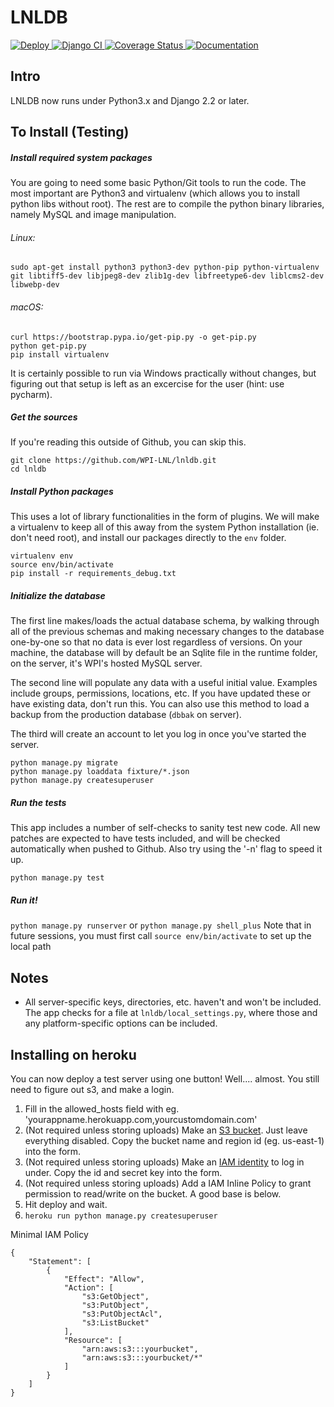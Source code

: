 # LNLDB
[
![Deploy](https://www.herokucdn.com/deploy/button.svg)
](https://heroku.com/deploy) [
![Django CI](https://github.com/WPI-LNL/lnldb/actions/workflows/django-ci.yml/badge.svg)
](https://github.com/WPI-LNL/lnldb/actions/workflows/django-ci.yml) [
![Coverage Status](https://coveralls.io/repos/WPI-LNL/lnldb/badge.svg?branch=master&service=github)
](https://coveralls.io/github/WPI-LNL/lnldb?branch=master) [
![Documentation](https://readthedocs.org/projects/lnldb/badge/?version=latest&style=flat)
](https://lnldb.readthedocs.io/en/latest/)

## Intro
LNLDB now runs under Python3.x and Django 2.2 or later.

## To Install (Testing)
##### Install required system packages
You are going to need some basic Python/Git tools to run the code. The most important are Python3 and virtualenv (which allows you to install python libs without root). The rest are to compile the python binary libraries, namely MySQL and image manipulation.

###### Linux:
```
sudo apt-get install python3 python3-dev python-pip python-virtualenv git libtiff5-dev libjpeg8-dev zlib1g-dev libfreetype6-dev liblcms2-dev libwebp-dev
```

###### macOS:
```
curl https://bootstrap.pypa.io/get-pip.py -o get-pip.py
python get-pip.py
pip install virtualenv
```

It is certainly possible to run via Windows practically without changes, but figuring out that setup is left as an
excercise for the user (hint: use pycharm).

##### Get the sources
If you're reading this outside of Github, you can skip this.

```
git clone https://github.com/WPI-LNL/lnldb.git
cd lnldb
```

##### Install Python packages
This uses a lot of library functionalities in the form of plugins. We will make a virtualenv to keep all of this away
from the system Python installation (ie. don't need root), and install our packages directly to the `env` folder.

```
virtualenv env
source env/bin/activate
pip install -r requirements_debug.txt
```

##### Initialize the database
The first line makes/loads the actual database schema, by walking through all of the previous schemas and making necessary
changes to the database one-by-one so that no data is ever lost regardless of versions. On your machine, the database
will by default be an Sqlite file in the runtime folder, on the server, it's WPI's hosted MySQL server.

The second line will populate any data with a useful initial value. Examples include groups, permissions, locations, etc.
If you have updated these or have existing data, don't run this.  You can also use this method to load a backup from the
production database (`dbbak` on server).

The third will create an account to let you log in once you've started the server.
```
python manage.py migrate
python manage.py loaddata fixture/*.json
python manage.py createsuperuser
```

##### Run the tests

This app includes a number of self-checks to sanity test new code. All new patches are expected to have
tests included, and will be checked automatically when pushed to Github. Also try using the '-n' flag to speed it up.

```
python manage.py test
```

##### Run it!
`python manage.py runserver` or `python manage.py shell_plus`
Note that in future sessions, you must first call `source env/bin/activate` to set up the local path

## Notes

- All server-specific keys, directories, etc. haven't and won't be included. The app checks for a file at
    `lnldb/local_settings.py`, where those and any platform-specific options can be included.

## Installing on heroku

You can now deploy a test server using one button! Well.... almost. You still need to figure out s3, and make a login.

1. Fill in the allowed_hosts field with eg. 'yourappname.herokuapp.com,yourcustomdomain.com'
2. (Not required unless storing uploads) Make an [S3 bucket](https://console.aws.amazon.com/s3/home). Just leave everything disabled. Copy the bucket name and region id (eg. us-east-1) into the form.
3. (Not required unless storing uploads) Make an [IAM identity](https://console.aws.amazon.com/iam/home) to log in under. Copy the id and secret key into the form.
4. (Not required unless storing uploads) Add a IAM Inline Policy to grant permission to read/write on the bucket. A good base is below.
5. Hit deploy and wait.
6. `heroku run python manage.py createsuperuser`

Minimal IAM Policy
```
{
    "Statement": [
        {
            "Effect": "Allow",
            "Action": [
                "s3:GetObject",
                "s3:PutObject",
                "s3:PutObjectAcl",
                "s3:ListBucket"
            ],
            "Resource": [
                "arn:aws:s3:::yourbucket",
                "arn:aws:s3:::yourbucket/*"
            ]
        }
    ]
}
```